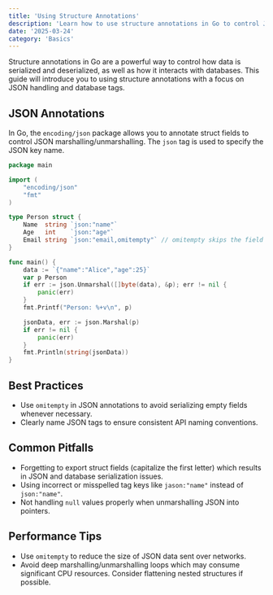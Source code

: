 ```yaml
---
title: 'Using Structure Annotations'
description: 'Learn how to use structure annotations in Go to control JSON marshalling and database interactions'
date: '2025-03-24'
category: 'Basics'
---
```


Structure annotations in Go are a powerful way to control how data is serialized and deserialized, as well as how it interacts with databases. This guide will introduce you to using structure annotations with a focus on JSON handling and database tags.

## JSON Annotations

In Go, the `encoding/json` package allows you to annotate struct fields to control JSON marshalling/unmarshalling. The `json` tag is used to specify the JSON key name.

```go
package main

import (
	"encoding/json"
	"fmt"
)

type Person struct {
	Name  string `json:"name"`
	Age   int    `json:"age"`
	Email string `json:"email,omitempty"` // omitempty skips the field if it's empty.
}

func main() {
	data := `{"name":"Alice","age":25}`
	var p Person
	if err := json.Unmarshal([]byte(data), &p); err != nil {
		panic(err)
	}
	fmt.Printf("Person: %+v\n", p)

	jsonData, err := json.Marshal(p)
	if err != nil {
		panic(err)
	}
	fmt.Println(string(jsonData))
}
```

## Best Practices

- Use `omitempty` in JSON annotations to avoid serializing empty fields whenever necessary.
- Clearly name JSON tags to ensure consistent API naming conventions.

## Common Pitfalls

- Forgetting to export struct fields (capitalize the first letter) which results in JSON and database serialization issues.
- Using incorrect or misspelled tag keys like `jason:"name"` instead of `json:"name"`.
- Not handling `null` values properly when unmarshalling JSON into pointers.

## Performance Tips

- Use `omitempty` to reduce the size of JSON data sent over networks.
- Avoid deep marshalling/unmarshalling loops which may consume significant CPU resources. Consider flattening nested structures if possible.

